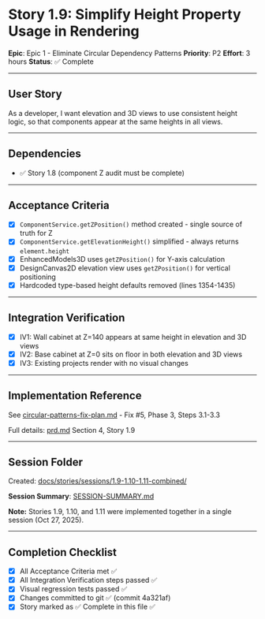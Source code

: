 # Story 1.9: Simplify Height Property Usage in Rendering

**Epic**: Epic 1 - Eliminate Circular Dependency Patterns
**Priority**: P2
**Effort**: 3 hours
**Status**: ✅ Complete

---

## User Story

As a developer,
I want elevation and 3D views to use consistent height logic,
so that components appear at the same heights in all views.

---

## Dependencies

- ✅ Story 1.8 (component Z audit must be complete)

---

## Acceptance Criteria

- [x] `ComponentService.getZPosition()` method created - single source of truth for Z
- [x] `ComponentService.getElevationHeight()` simplified - always returns `element.height`
- [x] EnhancedModels3D uses `getZPosition()` for Y-axis calculation
- [x] DesignCanvas2D elevation view uses `getZPosition()` for vertical positioning
- [x] Hardcoded type-based height defaults removed (lines 1354-1435)

---

## Integration Verification

- [x] IV1: Wall cabinet at Z=140 appears at same height in elevation and 3D views
- [x] IV2: Base cabinet at Z=0 sits on floor in both elevation and 3D views
- [x] IV3: Existing projects render with no visual changes

---

## Implementation Reference

See [circular-patterns-fix-plan.md](../circular-patterns-fix-plan.md) - Fix #5, Phase 3, Steps 3.1-3.3

Full details: [prd.md](../prd.md) Section 4, Story 1.9

---

## Session Folder

Created: [docs/stories/sessions/1.9-1.10-1.11-combined/](./sessions/1.9-1.10-1.11-combined/)

**Session Summary**: [SESSION-SUMMARY.md](./sessions/1.9-1.10-1.11-combined/SESSION-SUMMARY.md)

**Note:** Stories 1.9, 1.10, and 1.11 were implemented together in a single session (Oct 27, 2025).

---

## Completion Checklist

- [x] All Acceptance Criteria met ✅
- [x] All Integration Verification steps passed ✅
- [x] Visual regression tests passed ✅
- [x] Changes committed to git ✅ (commit 4a321af)
- [x] Story marked as ✅ Complete in this file ✅
